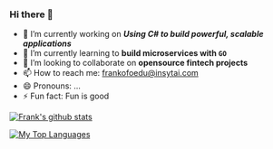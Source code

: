 ### Hi there 👋

<!--
**Frankofoedu/Frankofoedu** is a ✨ _special_ ✨ repository because its `README.md` (this file) appears on your GitHub profile.

Here are some ideas to get you started:
-->


- 🔭 I’m currently working on ***Using C# to build powerful, scalable applications***
- 🌱 I’m currently learning to **build microservices with `GO`**
- 👯 I’m looking to collaborate on **opensource fintech projects**
- 📫 How to reach me: frankofoedu@insytai.com
- 😄 Pronouns: ...
- ⚡ Fun fact: Fun is good


[![Frank's github stats](https://github-readme-stats.vercel.app/api?username=frankofoedu)](https://github.com/anuraghazra/github-readme-stats)



[![My Top Languages](https://github-readme-stats.vercel.app/api/top-langs/?username=frankofoedu&layout=compact)](https://github.com/anuraghazra/github-readme-stats)
